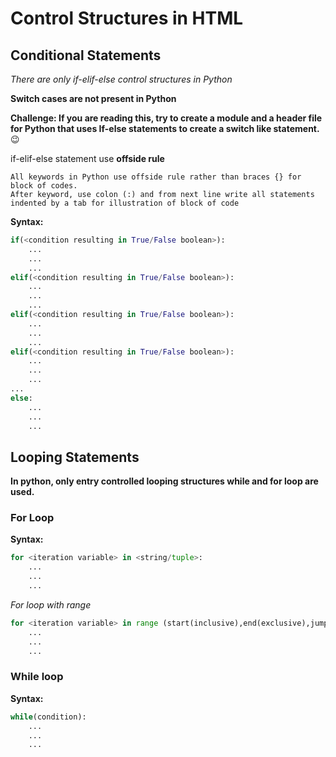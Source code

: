 # Control Structures in HTML

## Conditional Statements

*There are only if-elif-else control structures in Python*

**Switch cases are not present in Python**

**Challenge: If you are reading this, try to create a module and a header file for Python that uses If-else statements to create a switch like statement.** :wink:

if-elif-else statement use **offside rule**
```
All keywords in Python use offside rule rather than braces {} for block of codes.
After keyword, use colon (:) and from next line write all statements indented by a tab for illustration of block of code
```

**Syntax:**
```python
if(<condition resulting in True/False boolean>):
	...
	...
	...
elif(<condition resulting in True/False boolean>):
	...
	...
	...
elif(<condition resulting in True/False boolean>):
	...
	...
	...
elif(<condition resulting in True/False boolean>):
	...
	...
	...
...
else:
	...
	...
	...
```

## Looping Statements
**In python, only entry controlled looping structures while and for loop are used.**

### For Loop
**Syntax:**
```python
for <iteration variable> in <string/tuple>:
	...
	...
	...
```
*For loop with range*
```python
for <iteration variable> in range (start(inclusive),end(exclusive),jump):
	...
	...
	...
```
### While loop
**Syntax:**
```python
while(condition):
	...
	...
	...
```
